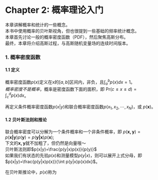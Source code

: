 # Chapter 2: 概率理论入门

本章讲解概率和统计的一些概念。  
本书中使用概率的贝叶斯视角，但也很提到一些基础的频率统计概念。  
本章首先讨论一般的概率密度函数（PDF），然后聚焦高斯分布。  
最终，本章将介绍高斯过程，与高斯随机变量场的连续时间版本。

### 1. 概率密度函数

#### 1.1 定义

概率密度函数$p(x)$定义在x的$[a,b]$区间内，非负，且$\int_a^bp(x)dx=1$。  
*概率密度不是概率*，概率是密度函数下面的面积，即
$\text{Pr}(c\leq x\leq d)=\int_c^dp(x)dx$。

再定义条件概率密度函数$p(x|y)$和联合概率密度函数$p(x_1,x_2,\cdots,x_N)$，或
$p(\bm{x})$。

#### 1.2 贝叶斯法则和推论

联合概率密度可以分解为一个条件概率和一个非条件概率，即
$p(\bm{x,y})=p(\bm{x|y})p(\bm{y})=p(\bm{y|x})p(\bm{x})$;  
下文的$\bm{x,y}$就不加粗了，但仍然是向量哦～  
贝叶斯法则即$p(x|y)=\frac{p(y|x)p(x)}{p(y)}$  
如果我们有状态的先验$p(x)$和测量模型$p(y|x)$，则可以展开上式分母，即  
$p(x|y)=\frac{p(y|x)p(x)}{\int p(y|x)p(x)dx}$。

在贝叶斯推论中，$p(x)$称为
